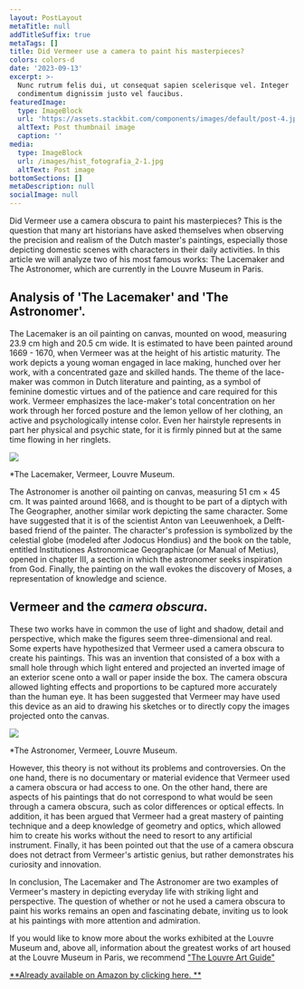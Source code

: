 ```yaml
---
layout: PostLayout
metaTitle: null
addTitleSuffix: true
metaTags: []
title: Did Vermeer use a camera to paint his masterpieces?
colors: colors-d
date: '2023-09-13'
excerpt: >-
  Nunc rutrum felis dui, ut consequat sapien scelerisque vel. Integer
  condimentum dignissim justo vel faucibus.
featuredImage:
  type: ImageBlock
  url: 'https://assets.stackbit.com/components/images/default/post-4.jpeg'
  altText: Post thumbnail image
  caption: ''
media:
  type: ImageBlock
  url: /images/hist_fotografia_2-1.jpg
  altText: Post image
bottomSections: []
metaDescription: null
socialImage: null
---
```

Did Vermeer use a camera obscura to paint his masterpieces? This is the question that many art historians have asked themselves when observing the precision and realism of the Dutch master's paintings, especially those depicting domestic scenes with characters in their daily activities. In this article we will analyze two of his most famous works: The Lacemaker and The Astronomer, which are currently in the Louvre Museum in Paris.

## Analysis of 'The Lacemaker' and 'The Astronomer'.

The Lacemaker is an oil painting on canvas, mounted on wood, measuring 23.9 cm high and 20.5 cm wide. It is estimated to have been painted around 1669 - 1670, when Vermeer was at the height of his artistic maturity. The work depicts a young woman engaged in lace making, hunched over her work, with a concentrated gaze and skilled hands. The theme of the lace-maker was common in Dutch literature and painting, as a symbol of feminine domestic virtues and of the patience and care required for this work. Vermeer emphasizes the lace-maker's total concentration on her work through her forced posture and the lemon yellow of her clothing, an active and psychologically intense color. Even her hairstyle represents in part her physical and psychic state, for it is firmly pinned but at the same time flowing in her ringlets.

![](https://arsmagazine.com/wp-content/uploads/2017/06/22.-vermeer_la-dentelliere_louvre-1.jpg)

*The Lacemaker, Vermeer, Louvre Museum.

The Astronomer is another oil painting on canvas, measuring 51 cm × 45 cm. It was painted around 1668, and is thought to be part of a diptych with The Geographer, another similar work depicting the same character. Some have suggested that it is of the scientist Anton van Leeuwenhoek, a Delft-based friend of the painter. The character's profession is symbolized by the celestial globe (modeled after Jodocus Hondius) and the book on the table, entitled Institutiones Astronomicae Geographicae (or Manual of Metius), opened in chapter III, a section in which the astronomer seeks inspiration from God. Finally, the painting on the wall evokes the discovery of Moses, a representation of knowledge and science.

## Vermeer and the *camera obscura*.

These two works have in common the use of light and shadow, detail and perspective, which make the figures seem three-dimensional and real. Some experts have hypothesized that Vermeer used a camera obscura to create his paintings. This was an invention that consisted of a box with a small hole through which light entered and projected an inverted image of an exterior scene onto a wall or paper inside the box. The camera obscura allowed lighting effects and proportions to be captured more accurately than the human eye. It has been suggested that Vermeer may have used this device as an aid to drawing his sketches or to directly copy the images projected onto the canvas.

![](https://upload.wikimedia.org/wikipedia/commons/thumb/1/1d/VERMEER_-_El_astr%C3%B3nomo_%28Museo_del_Louvre%2C_1688%29.jpg/784px-VERMEER_-_El_astr%C3%B3nomo_%28Museo_del_Louvre%2C_1688%29.jpg)

*The Astronomer, Vermeer, Louvre Museum.

However, this theory is not without its problems and controversies. On the one hand, there is no documentary or material evidence that Vermeer used a camera obscura or had access to one. On the other hand, there are aspects of his paintings that do not correspond to what would be seen through a camera obscura, such as color differences or optical effects. In addition, it has been argued that Vermeer had a great mastery of painting technique and a deep knowledge of geometry and optics, which allowed him to create his works without the need to resort to any artificial instrument. Finally, it has been pointed out that the use of a camera obscura does not detract from Vermeer's artistic genius, but rather demonstrates his curiosity and innovation.

In conclusion, The Lacemaker and The Astronomer are two examples of Vermeer's mastery in depicting everyday life with striking light and perspective. The question of whether or not he used a camera obscura to paint his works remains an open and fascinating debate, inviting us to look at his paintings with more attention and admiration.

If you would like to know more about the works exhibited at the Louvre Museum and, above all, information about the greatest works of art housed at the Louvre Museum in Paris, we recommend ["The Louvre Art Guide"](https://www.amazon.es/dp/8418943424/)

[**Already available on Amazon by clicking here. **](https://www.amazon.es/dp/8418943424/)
